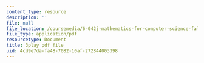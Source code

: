 ```yaml
---
content_type: resource
description: ''
file: null
file_location: /coursemedia/6-042j-mathematics-for-computer-science-fall-2010/4cd9e7dafa48708210af272844003398_GJpt_3ie4WU.pdf
file_type: application/pdf
resourcetype: Document
title: 3play pdf file
uid: 4cd9e7da-fa48-7082-10af-272844003398
---
```


